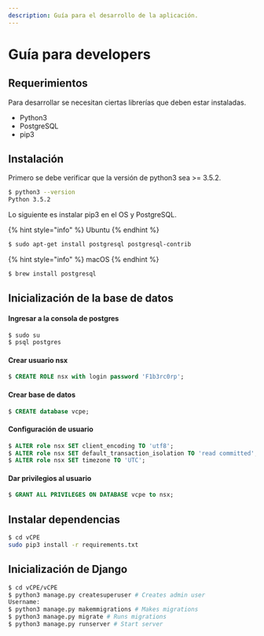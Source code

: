 ```yaml
---
description: Guía para el desarrollo de la aplicación.
---
```


# Guía para developers

## Requerimientos

Para desarrollar se necesitan ciertas librerías que deben estar instaladas.

* Python3
* PostgreSQL
* pip3

## Instalación

Primero se debe verificar que la versión de python3 sea &gt;= 3.5.2.

```bash
$ python3 --version
Python 3.5.2
```

Lo siguiente es instalar pip3 en el OS y PostgreSQL.

{% hint style="info" %}
Ubuntu
{% endhint %}

```bash
$ sudo apt-get install postgresql postgresql-contrib
```

{% hint style="info" %}
macOS
{% endhint %}

```bash
$ brew install postgresql
```

## Inicialización de la base de datos

#### Ingresar a la consola de postgres

```bash
$ sudo su
$ psql postgres
```

#### Crear usuario nsx

```sql
$ CREATE ROLE nsx with login password 'F1b3rc0rp';
```

#### Crear base de datos

```sql
$ CREATE database vcpe;
```

#### Configuración de usuario

```sql
$ ALTER role nsx SET client_encoding TO 'utf8';
$ ALTER role nsx SET default_transaction_isolation TO 'read committed';
$ ALTER role nsx SET timezone TO 'UTC';
```

#### Dar privilegios al usuario

```sql
$ GRANT ALL PRIVILEGES ON DATABASE vcpe to nsx;
```

## Instalar dependencias

```bash
$ cd vCPE
sudo pip3 install -r requirements.txt
```

## Inicialización de Django

```bash
$ cd vCPE/vCPE
$ python3 manage.py createsuperuser # Creates admin user
Username:
$ python3 manage.py makemmigrations # Makes migrations
$ python3 manage.py migrate # Runs migrations
$ python3 manage.py runserver # Start server
```



